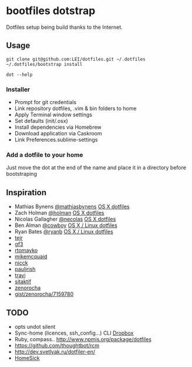 # bootfiles dotstrap

Dotfiles setup being build thanks to the Internet.

## Usage

	git clone git@github.com:LEI/dotfiles.git ~/.dotfiles
	~/.dotfiles/bootstrap install

	dot --help

### Installer

- Prompt for git credentials
- Link repository dotfiles, .vim & bin folders to home
- Apply Terminal window settings
- Set defaults (init/.osx)
- Install dependencies via Homebrew
- Download application via Caskroom
- Link Preferences.sublime-settings

### Add a dotfile to your home

Just move the dot at the end of the name and place it in a directory before bootstraping

## Inspiration

- Mathias Bynens [@mathiasbynens](//github.com/mathiasbynens) [OS X dotfiles](//github.com/mathiasbynens/dotfiles)
- Zach Holman [@holman](//github.com/holman) [OS X dotfiles](//github.com/holman/dotfiles)
- Nicolas Gallagher [@necolas](//github.com/necolas) [OS X dotfiles](//github.com/necolas/dotfiles)
- Ben Alman [@cowboy](//github.com/cowboy) [OS X / Linux dotfiles](//github.com/cowboy/dotfiles)
- Ryan Bates [@ryanb](//github.com/ryanb) [OS X / Linux dotfiles](//github.com/ryanb/dotfiles)
- [tejr](//github.com/tejr/dotfiles)
- [gf3](//github.com/gf3/dotfiles)
- [rtomayko](//github.com/rtomayko/dotfiles)
- [mikemcquaid](//github.com/mikemcquaid/dotfiles)
- [nicck](//github.com/nicck/dotfiles)
- [paulirish](//github.com/paulirish/dotfiles)
- [travi](//github.com/travi/dotfiles)
- [sitaktif](//github.com/sitaktif/dotfiles)
- [zenorocha](//github.com/zenorocha/dotfiles)
- [gist/zenorocha/7159780](//gist.github.com/zenorocha/7159780)

## TODO

- opts undot silent
- Sync-home (licences, ssh_config...) CLI [Dropbox](http://www.dropboxwiki.com/tips-and-tricks/using-the-official-dropbox-command-line-interface-cli)
- Ruby, compass.. http://www.npmjs.org/package/dotfiles
- https://github.com/thoughtbot/rcm
- http://dev.svetlyak.ru/dotfiler-en/
- [HomeSick](http://technicalpickles.com/posts/never-leave-your-dotfiles-behind-again-with-homesick/)

